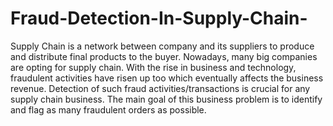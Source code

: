 ﻿# Fraud-Detection-In-Supply-Chain-
Supply Chain is a network between company and its suppliers to produce and distribute final products to the buyer. Nowadays, many big companies are opting for supply chain. With the rise in business and technology, fraudulent activities have risen up too which eventually affects the business revenue. Detection of such fraud activities/transactions is crucial for any supply chain business. The main goal of this business problem is to identify and flag as many fraudulent orders as possible.

